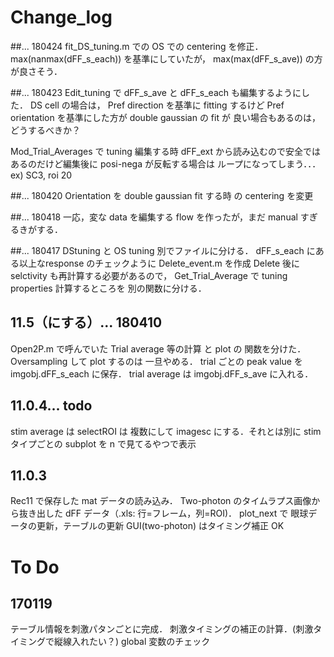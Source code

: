 # Change_log

##... 180424
fit_DS_tuning.m での OS での centering を修正．
max(nanmax(dFF_s_each)) を基準にしていたが， max(max(dFF_s_ave)) の方が良さそう．

##... 180423
Edit_tuning で dFF_s_ave と dFF_s_each も編集するようにした．
DS cell の場合は， Pref direction を基準に fitting するけど
Pref orientation を基準にした方が double gaussian の fit が
良い場合もあるのは，どうするべきか？

Mod_Trial_Averages で tuning 編集する時
dFF_ext から読み込むので安全ではあるのだけど編集後に posi-nega が反転する場合は
ループになってしまう．．．ex) SC3, roi 20


##... 180420
Orientation を double gaussian fit する時 の centering を変更

##... 180418
一応，変な data を編集する flow を作ったが，まだ manual すぎるきがする．

##... 180417
DStuning と OS tuning 別でファイルに分ける．
dFF_s_each にある以上なresponse のチェックように Delete_event.m を作成
Delete 後に selctivity も再計算する必要があるので， Get_Trial_Average で tuning properties
計算するところを 別の関数に分ける．

## 11.5（にする）... 180410
Open2P.m で呼んでいた Trial average 等の計算 と plot の 関数を分けた．
Oversampling して plot するのは 一旦やめる．
trial ごとの peak value を imgobj.dFF_s_each に保存．
trial average は imgobj.dFF_s_ave に入れる．

## 11.0.4... todo
stim average は selectROI は 複数にして imagesc にする．それとは別に
stim タイプごとの subplot を n で見てるやつで表示

## 11.0.3
Rec11 で保存した mat データの読み込み．
Two-photon のタイムラプス画像から抜き出した dFF データ（.xls: 行=フレーム，列=ROI)．
plot_next で 眼球データの更新，テーブルの更新
GUI(two-photon) はタイミング補正 OK

# To Do
## 170119
テーブル情報を刺激パタンごとに完成．
刺激タイミングの補正の計算．(刺激タイミングで縦線入れたい？)
global 変数のチェック


